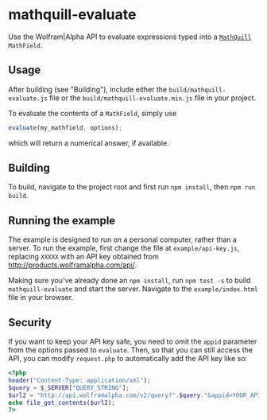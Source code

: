 # mathquill-evaluate
Use the Wolfram|Alpha API to evaluate expressions typed into a
[`MathQuill`](https://github.com/mathquill/mathquill) `MathField`.

## Usage

After building (see "Building"), include either the `build/mathquill-evaluate.js`
file or the `build/mathquill-evaluate.min.js` file in your project.

To evaluate the contents of a `MathField`, simply use

```javascript
evaluate(my_mathfield, options);
```

which will return a numerical answer, if available.

## Building
To build, navigate to the project root and first run `npm install`, then
`npm run build`.

## Running the example
The example is designed to run on a personal computer, rather than a server.
To run the example, first change the file at `example/api-key.js`, replacing
`XXXXX` with an API key obtained from http://products.wolframalpha.com/api/.

Making sure you've already done an `npm install`, run `npm test -s` to build
`mathquill-evaluate` and start the server. Navigate to the `example/index.html`
file in your browser.

## Security
If you want to keep your API key safe, you need to omit the `appid` parameter
from the options passed to `evaluate`. Then, so that you can still access the
API, you can modify `request.php` to automatically add the API key like so:

```php
<?php
header("Content-Type: application/xml");
$query = $_SERVER["QUERY_STRING"];
$url2 = "http://api.wolframalpha.com/v2/query?".$query."&appid=YOUR_API_KEY_HERE";
echo file_get_contents($url2);
?>
```
